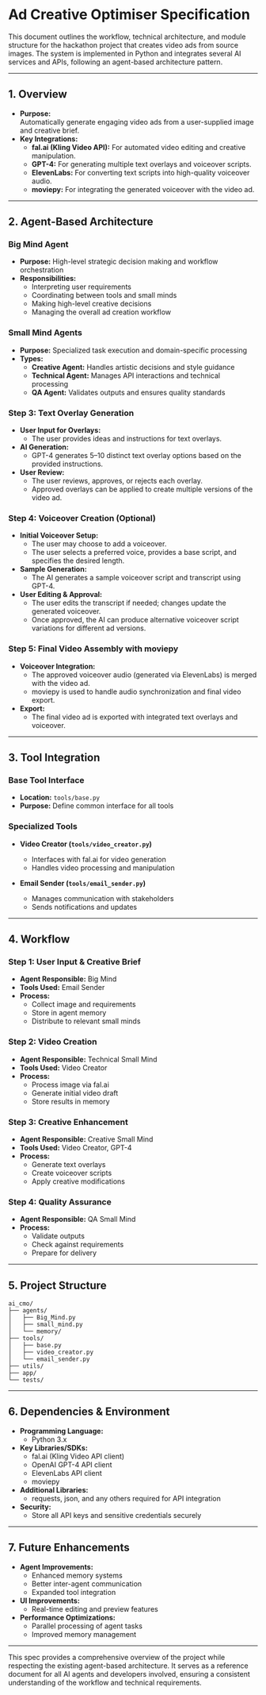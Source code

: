 # Ad Creative Optimiser Specification

This document outlines the workflow, technical architecture, and module structure for the hackathon project that creates video ads from source images. The system is implemented in Python and integrates several AI services and APIs, following an agent-based architecture pattern.

---

## 1. Overview

- **Purpose:**  
  Automatically generate engaging video ads from a user-supplied image and creative brief.  
- **Key Integrations:**  
  - **fal.ai (Kling Video API):** For automated video editing and creative manipulation.
  - **GPT-4:** For generating multiple text overlays and voiceover scripts.
  - **ElevenLabs:** For converting text scripts into high-quality voiceover audio.
  - **moviepy:** For integrating the generated voiceover with the video ad.

---

## 2. Agent-Based Architecture

### Big Mind Agent
- **Purpose:** High-level strategic decision making and workflow orchestration
- **Responsibilities:**
  - Interpreting user requirements
  - Coordinating between tools and small minds
  - Making high-level creative decisions
  - Managing the overall ad creation workflow

### Small Mind Agents
- **Purpose:** Specialized task execution and domain-specific processing
- **Types:**
  - **Creative Agent:** Handles artistic decisions and style guidance
  - **Technical Agent:** Manages API interactions and technical processing
  - **QA Agent:** Validates outputs and ensures quality standards

### Step 3: Text Overlay Generation
- **User Input for Overlays:**  
  - The user provides ideas and instructions for text overlays.
- **AI Generation:**  
  - GPT-4 generates 5–10 distinct text overlay options based on the provided instructions.
- **User Review:**  
  - The user reviews, approves, or rejects each overlay.
  - Approved overlays can be applied to create multiple versions of the video ad.

### Step 4: Voiceover Creation (Optional)
- **Initial Voiceover Setup:**  
  - The user may choose to add a voiceover.
  - The user selects a preferred voice, provides a base script, and specifies the desired length.
- **Sample Generation:**  
  - The AI generates a sample voiceover script and transcript using GPT-4.
- **User Editing & Approval:**  
  - The user edits the transcript if needed; changes update the generated voiceover.
  - Once approved, the AI can produce alternative voiceover script variations for different ad versions.

### Step 5: Final Video Assembly with moviepy
- **Voiceover Integration:**  
  - The approved voiceover audio (generated via ElevenLabs) is merged with the video ad.
  - moviepy is used to handle audio synchronization and final video export.
- **Export:**  
  - The final video ad is exported with integrated text overlays and voiceover.

---

## 3. Tool Integration

### Base Tool Interface
- **Location:** `tools/base.py`
- **Purpose:** Define common interface for all tools

### Specialized Tools
- **Video Creator (`tools/video_creator.py`)**
  - Interfaces with fal.ai for video generation
  - Handles video processing and manipulation
  
- **Email Sender (`tools/email_sender.py`)**
  - Manages communication with stakeholders
  - Sends notifications and updates

---

## 4. Workflow

### Step 1: User Input & Creative Brief
- **Agent Responsible:** Big Mind
- **Tools Used:** Email Sender
- **Process:**
  - Collect image and requirements
  - Store in agent memory
  - Distribute to relevant small minds

### Step 2: Video Creation
- **Agent Responsible:** Technical Small Mind
- **Tools Used:** Video Creator
- **Process:**
  - Process image via fal.ai
  - Generate initial video draft
  - Store results in memory

### Step 3: Creative Enhancement
- **Agent Responsible:** Creative Small Mind
- **Tools Used:** Video Creator, GPT-4
- **Process:**
  - Generate text overlays
  - Create voiceover scripts
  - Apply creative modifications

### Step 4: Quality Assurance
- **Agent Responsible:** QA Small Mind
- **Process:**
  - Validate outputs
  - Check against requirements
  - Prepare for delivery

---

## 5. Project Structure

```
ai_cmo/
├── agents/
│   ├── Big_Mind.py
│   ├── small_mind.py
│   └── memory/
├── tools/
│   ├── base.py
│   ├── video_creator.py
│   └── email_sender.py
├── utils/
├── app/
└── tests/
```

---

## 6. Dependencies & Environment

- **Programming Language:**  
  - Python 3.x
- **Key Libraries/SDKs:**  
  - fal.ai (Kling Video API client)  
  - OpenAI GPT-4 API client  
  - ElevenLabs API client  
  - moviepy
- **Additional Libraries:**  
  - requests, json, and any others required for API integration
- **Security:**  
  - Store all API keys and sensitive credentials securely

---

## 7. Future Enhancements

- **Agent Improvements:**
  - Enhanced memory systems
  - Better inter-agent communication
  - Expanded tool integration
- **UI Improvements:**
  - Real-time editing and preview features
- **Performance Optimizations:**
  - Parallel processing of agent tasks
  - Improved memory management

---

This spec provides a comprehensive overview of the project while respecting the existing agent-based architecture. It serves as a reference document for all AI agents and developers involved, ensuring a consistent understanding of the workflow and technical requirements.

